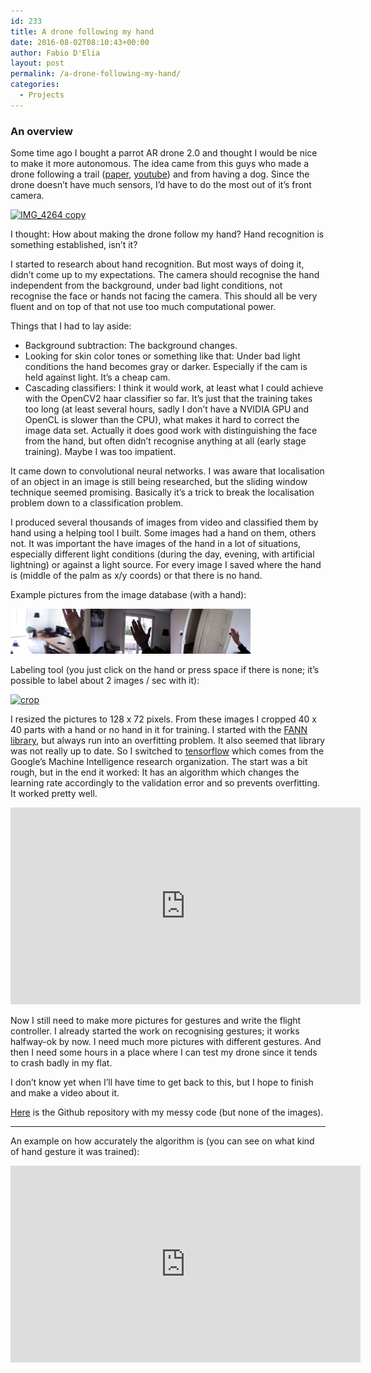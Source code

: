 ```yaml
---
id: 233
title: A drone following my hand
date: 2016-08-02T08:10:43+00:00
author: Fabio D'Elia
layout: post
permalink: /a-drone-following-my-hand/
categories:
  - Projects
---
```

### An overview

Some time ago I bought a parrot AR drone 2.0 and thought I would be nice to make it more autonomous. The idea came from this guys who made a drone following a trail ([paper](http://ieeexplore.ieee.org/xpl/articleDetails.jsp?arnumber=7358076), [youtube](https://www.youtube.com/watch?v=umRdt3zGgpU)) and from having a dog. Since the drone doesn’t have much sensors, I’d have to do the most out of it’s front camera.

[<img class="alignnone wp-image-263 size-large" src="/wp-content/uploads/2016/07/IMG_4264-copy-1024x768.jpg" alt="IMG_4264 copy" width="640" height="480" srcset="/wp-content/uploads/2016/07/IMG_4264-copy-1024x768.jpg 1024w, /wp-content/uploads/2016/07/IMG_4264-copy-300x225.jpg 300w, /wp-content/uploads/2016/07/IMG_4264-copy-768x576.jpg 768w, /wp-content/uploads/2016/07/IMG_4264-copy-285x214.jpg 285w" sizes="(max-width: 640px) 100vw, 640px" />](/wp-content/uploads/2016/07/IMG_4264-copy.jpg)

I thought: How about making the drone follow my hand? Hand recognition is something established, isn’t it?

I started to research about hand recognition. But most ways of doing it, didn’t come up to my expectations. The camera should recognise the hand independent from the background, under bad light conditions, not recognise the face or hands not facing the camera. This should all be very fluent and on top of that not use too much computational power.

Things that I had to lay aside:

  * Background subtraction: The background changes.
  * Looking for skin color tones or something like that: Under bad light conditions the hand becomes gray or darker. Especially if the cam is held against light. It’s a cheap cam.
  * Cascading classifiers: I think it would work, at least what I could achieve with the OpenCV2 haar classifier so far. It’s just that the training takes too long (at least several hours, sadly I don’t have a NVIDIA GPU and OpenCL is slower than the CPU), what makes it hard to correct the image data set. Actually it does good work with distinguishing the face from the hand, but often didn’t recognise anything at all (early stage training). Maybe I was too impatient.

It came down to convolutional neural networks. I was aware that localisation of an object in an image is still being researched, but the sliding window technique seemed promising. Basically it&#8217;s a trick to break the localisation problem down to a classification problem.

I produced several thousands of images from video and classified them by hand using a helping tool I built. Some images had a hand on them, others not. It was important the have images of the hand in a lot of situations, especially different light conditions (during the day, evening, with artificial lightning) or against a light source. For every image I saved where the hand is (middle of the palm as x/y coords) or that there is no hand.

Example pictures from the image database (with a hand):

[<img class="alignnone size-full wp-image-265" src="/wp-content/uploads/2016/07/img_14.4.11.121.png" alt="img_14.4.11.121" width="128" height="72" />](/wp-content/uploads/2016/07/img_14.4.11.121.png)[<img class="alignnone size-full wp-image-266" src="/wp-content/uploads/2016/07/img_14.4.14.134.png" alt="img_14.4.14.134" width="128" height="72" />](/wp-content/uploads/2016/07/img_14.4.14.134.png)[<img class="alignnone size-full wp-image-267" src="/wp-content/uploads/2016/07/img_14.4.33.255.png" alt="img_14.4.33.255" width="128" height="72" />](/wp-content/uploads/2016/07/img_14.4.33.255.png)

Labeling tool (you just click on the hand or press space if there is none; it&#8217;s possible to label about 2 images / sec with it):

[<img class="alignnone wp-image-268 size-large" src="/wp-content/uploads/2016/07/crop-1024x758.png" alt="crop" width="640" height="474" srcset="/wp-content/uploads/2016/07/crop-1024x758.png 1024w, /wp-content/uploads/2016/07/crop-300x222.png 300w, /wp-content/uploads/2016/07/crop-768x569.png 768w" sizes="(max-width: 640px) 100vw, 640px" />](/wp-content/uploads/2016/07/crop.png)

I resized the pictures to 128 x 72 pixels. From these images I cropped 40 x 40 parts with a hand or no hand in it for training. I started with the [FANN library](http://leenissen.dk/fann/wp/), but always run into an overfitting problem. It also seemed that library was not really up to date. So I switched to [tensorflow](https://www.tensorflow.org/) which comes from the Google&#8217;s Machine Intelligence research organization. The start was a bit rough, but in the end it worked: It has an algorithm which changes the learning rate accordingly to the validation error and so prevents overfitting. It worked pretty well.

<iframe width="560" height="315" src="https://www.youtube.com/embed/iG5Qvjiwyy8" frameborder="0" allowfullscreen></iframe>

Now I still need to make more pictures for gestures and write the flight controller. I already started the work on recognising gestures; it works halfway-ok by now. I need much more pictures with different gestures. And then I need some hours in a place where I can test my drone since it tends to crash badly in my flat.

I don&#8217;t know yet when I&#8217;ll have time to get back to this, but I hope to finish and make a video about it.

[Here](https://github.com/fdelia/drone-follows-me) is the Github repository with my messy code (but none of the images).

* * *

An example on how accurately the algorithm is (you can see on what kind of hand gesture it was trained):

<iframe width="560" height="315" src="https://www.youtube.com/embed/jl3nj9sHRac" frameborder="0" allowfullscreen></iframe>

